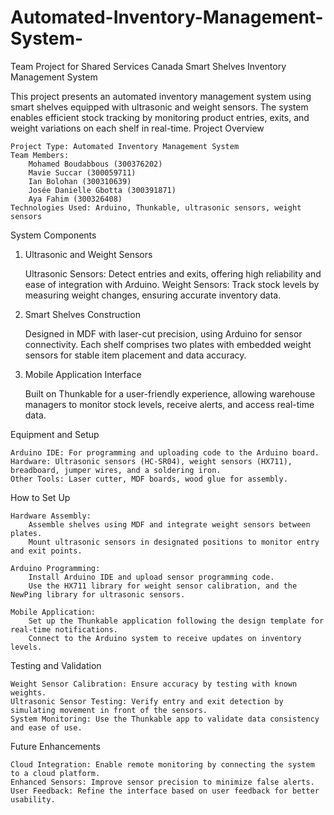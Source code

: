 # Automated-Inventory-Management-System-
Team Project for Shared Services Canada
Smart Shelves Inventory Management System

This project presents an automated inventory management system using smart shelves equipped with ultrasonic and weight sensors. The system enables efficient stock tracking by monitoring product entries, exits, and weight variations on each shelf in real-time.
Project Overview

    Project Type: Automated Inventory Management System
    Team Members:
        Mohamed Boudabbous (300376202)
        Mavie Succar (300059711)
        Ian Bolohan (300310639)
        Josée Danielle Gbotta (300391871)
        Aya Fahim (300326408)
    Technologies Used: Arduino, Thunkable, ultrasonic sensors, weight sensors

System Components
1. Ultrasonic and Weight Sensors

    Ultrasonic Sensors: Detect entries and exits, offering high reliability and ease of integration with Arduino.
    Weight Sensors: Track stock levels by measuring weight changes, ensuring accurate inventory data.

2. Smart Shelves Construction

    Designed in MDF with laser-cut precision, using Arduino for sensor connectivity.
    Each shelf comprises two plates with embedded weight sensors for stable item placement and data accuracy.

3. Mobile Application Interface

    Built on Thunkable for a user-friendly experience, allowing warehouse managers to monitor stock levels, receive alerts, and access real-time data.

Equipment and Setup

    Arduino IDE: For programming and uploading code to the Arduino board.
    Hardware: Ultrasonic sensors (HC-SR04), weight sensors (HX711), breadboard, jumper wires, and a soldering iron.
    Other Tools: Laser cutter, MDF boards, wood glue for assembly.

How to Set Up

    Hardware Assembly:
        Assemble shelves using MDF and integrate weight sensors between plates.
        Mount ultrasonic sensors in designated positions to monitor entry and exit points.

    Arduino Programming:
        Install Arduino IDE and upload sensor programming code.
        Use the HX711 library for weight sensor calibration, and the NewPing library for ultrasonic sensors.

    Mobile Application:
        Set up the Thunkable application following the design template for real-time notifications.
        Connect to the Arduino system to receive updates on inventory levels.

Testing and Validation

    Weight Sensor Calibration: Ensure accuracy by testing with known weights.
    Ultrasonic Sensor Testing: Verify entry and exit detection by simulating movement in front of the sensors.
    System Monitoring: Use the Thunkable app to validate data consistency and ease of use.

Future Enhancements

    Cloud Integration: Enable remote monitoring by connecting the system to a cloud platform.
    Enhanced Sensors: Improve sensor precision to minimize false alerts.
    User Feedback: Refine the interface based on user feedback for better usability.
